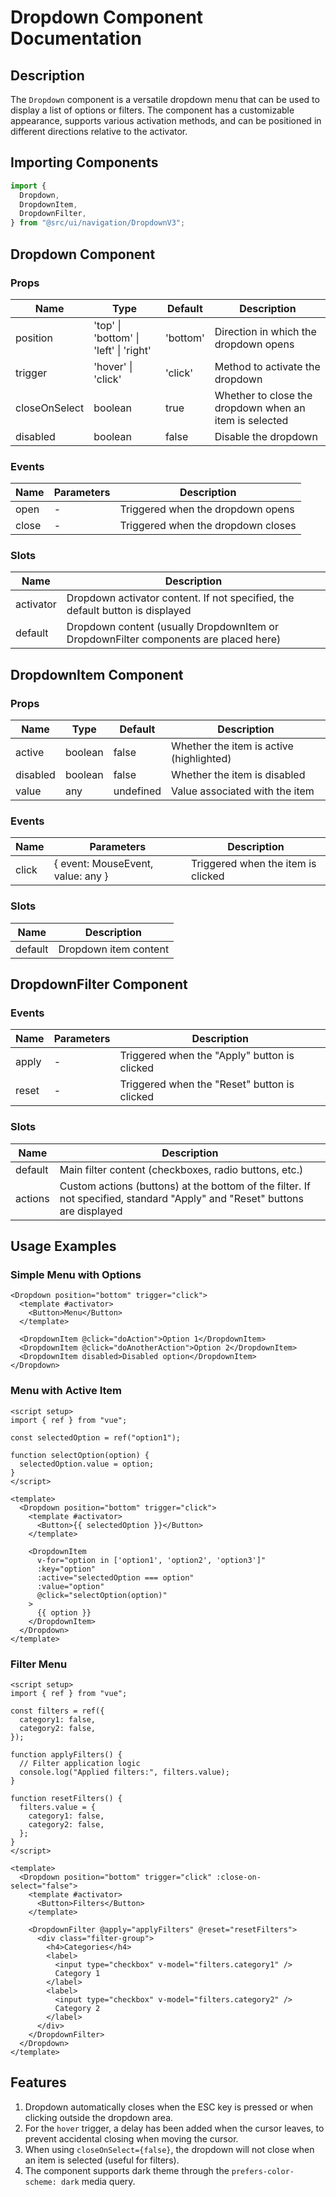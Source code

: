 # Dropdown Component Documentation

## Description

The `Dropdown` component is a versatile dropdown menu that can be used to display a list of options or filters. The component has a customizable appearance, supports various activation methods, and can be positioned in different directions relative to the activator.

## Importing Components

```js
import {
  Dropdown,
  DropdownItem,
  DropdownFilter,
} from "@src/ui/navigation/DropdownV3";
```

## Dropdown Component

### Props

| Name          | Type                                   | Default  | Description                                            |
| ------------- | -------------------------------------- | -------- | ------------------------------------------------------ |
| position      | 'top' \| 'bottom' \| 'left' \| 'right' | 'bottom' | Direction in which the dropdown opens                  |
| trigger       | 'hover' \| 'click'                     | 'click'  | Method to activate the dropdown                        |
| closeOnSelect | boolean                                | true     | Whether to close the dropdown when an item is selected |
| disabled      | boolean                                | false    | Disable the dropdown                                   |

### Events

| Name  | Parameters | Description                        |
| ----- | ---------- | ---------------------------------- |
| open  | -          | Triggered when the dropdown opens  |
| close | -          | Triggered when the dropdown closes |

### Slots

| Name      | Description                                                                          |
| --------- | ------------------------------------------------------------------------------------ |
| activator | Dropdown activator content. If not specified, the default button is displayed        |
| default   | Dropdown content (usually DropdownItem or DropdownFilter components are placed here) |

## DropdownItem Component

### Props

| Name     | Type    | Default   | Description                              |
| -------- | ------- | --------- | ---------------------------------------- |
| active   | boolean | false     | Whether the item is active (highlighted) |
| disabled | boolean | false     | Whether the item is disabled             |
| value    | any     | undefined | Value associated with the item           |

### Events

| Name  | Parameters                        | Description                        |
| ----- | --------------------------------- | ---------------------------------- |
| click | { event: MouseEvent, value: any } | Triggered when the item is clicked |

### Slots

| Name    | Description           |
| ------- | --------------------- |
| default | Dropdown item content |

## DropdownFilter Component

### Events

| Name  | Parameters | Description                                  |
| ----- | ---------- | -------------------------------------------- |
| apply | -          | Triggered when the "Apply" button is clicked |
| reset | -          | Triggered when the "Reset" button is clicked |

### Slots

| Name    | Description                                                                                                                |
| ------- | -------------------------------------------------------------------------------------------------------------------------- |
| default | Main filter content (checkboxes, radio buttons, etc.)                                                                      |
| actions | Custom actions (buttons) at the bottom of the filter. If not specified, standard "Apply" and "Reset" buttons are displayed |

## Usage Examples

### Simple Menu with Options

```vue
<Dropdown position="bottom" trigger="click">
  <template #activator>
    <Button>Menu</Button>
  </template>
  
  <DropdownItem @click="doAction">Option 1</DropdownItem>
  <DropdownItem @click="doAnotherAction">Option 2</DropdownItem>
  <DropdownItem disabled>Disabled option</DropdownItem>
</Dropdown>
```

### Menu with Active Item

```vue
<script setup>
import { ref } from "vue";

const selectedOption = ref("option1");

function selectOption(option) {
  selectedOption.value = option;
}
</script>

<template>
  <Dropdown position="bottom" trigger="click">
    <template #activator>
      <Button>{{ selectedOption }}</Button>
    </template>

    <DropdownItem
      v-for="option in ['option1', 'option2', 'option3']"
      :key="option"
      :active="selectedOption === option"
      :value="option"
      @click="selectOption(option)"
    >
      {{ option }}
    </DropdownItem>
  </Dropdown>
</template>
```

### Filter Menu

```vue
<script setup>
import { ref } from "vue";

const filters = ref({
  category1: false,
  category2: false,
});

function applyFilters() {
  // Filter application logic
  console.log("Applied filters:", filters.value);
}

function resetFilters() {
  filters.value = {
    category1: false,
    category2: false,
  };
}
</script>

<template>
  <Dropdown position="bottom" trigger="click" :close-on-select="false">
    <template #activator>
      <Button>Filters</Button>
    </template>

    <DropdownFilter @apply="applyFilters" @reset="resetFilters">
      <div class="filter-group">
        <h4>Categories</h4>
        <label>
          <input type="checkbox" v-model="filters.category1" />
          Category 1
        </label>
        <label>
          <input type="checkbox" v-model="filters.category2" />
          Category 2
        </label>
      </div>
    </DropdownFilter>
  </Dropdown>
</template>
```

## Features

1. Dropdown automatically closes when the ESC key is pressed or when clicking outside the dropdown area.
2. For the `hover` trigger, a delay has been added when the cursor leaves, to prevent accidental closing when moving the cursor.
3. When using `closeOnSelect={false}`, the dropdown will not close when an item is selected (useful for filters).
4. The component supports dark theme through the `prefers-color-scheme: dark` media query.
